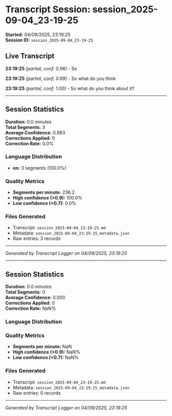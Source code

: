# Transcript Session: session_2025-09-04_23-19-25

**Started:** 04/09/2025, 23:19:25  
**Session ID:** `session_2025-09-04_23-19-25`

## Live Transcript

**23:19:25** *(partial, conf: 0.96)* - So

**23:19:25** *(partial, conf: 0.99)* - So what do you think

**23:19:25** *(partial, conf: 1.00)* - So what do you think about it?



---

## Session Statistics

**Duration:** 0.0 minutes  
**Total Segments:** 3  
**Average Confidence:** 0.983  
**Corrections Applied:** 0  
**Correction Rate:** 0.0%

### Language Distribution
- **en:** 3 segments (100.0%)

### Quality Metrics
- **Segments per minute:** 236.2
- **High confidence (>0.9):** 100.0%
- **Low confidence (<0.7):** 0.0%

### Files Generated
- Transcript: `session_2025-09-04_23-19-25.md`
- Metadata: `session_2025-09-04_23-19-25_metadata.json`
- Raw entries: 3 records

---
*Generated by Transcript Logger on 04/09/2025, 23:19:25*


---

## Session Statistics

**Duration:** 0.0 minutes  
**Total Segments:** 0  
**Average Confidence:** 0.000  
**Corrections Applied:** 0  
**Correction Rate:** NaN%

### Language Distribution


### Quality Metrics
- **Segments per minute:** NaN
- **High confidence (>0.9):** NaN%
- **Low confidence (<0.7):** NaN%

### Files Generated
- Transcript: `session_2025-09-04_23-19-25.md`
- Metadata: `session_2025-09-04_23-19-25_metadata.json`
- Raw entries: 0 records

---
*Generated by Transcript Logger on 04/09/2025, 23:19:25*
